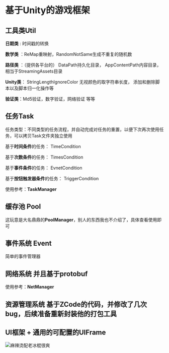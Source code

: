 # 基于Unity的游戏框架
## 工具类Util

<lio><b>日期类</b></lio> : 时间戳的转换

<lio><b>数学类</b></lio> ：ReMap重映射，RandomNotSame生成不重复的随机数

<lio><b>路径类</b></lio> ：（提供各平台的） DataPath持久化目录， AppContentPath内容目录，相当于StreamingAssets目录 

<lio><b>Unity类</b></lio>： StringLengthIgnoreColor 无视颜色的取字符串长度， 添加和删除脚本以及脚本归一化操作等

<lio><b>验证类</b></lio>：Md5验证，数字验证，网络验证 等等

## 任务Task

任务类型：不同类型的任务流程，并自动完成对任务的重置，以便下次再次使用任务，可以拷贝Task文件夹独立使用

基于<lio><b>时间条件</b></lio>的任务： TimeCondition

基于<lio><b>次数条件</b></lio>的任务</b></lio>： TimesCondition

基于<lio><b>事件条件</b></lio>的任务</b></lio>： EvnetCondition

基于<lio><b>按钮触发器条件</b></lio>的任务</b></lio>： TriggerCondition

使用参考：<lio><b>TaskManager</b></lio>

## 缓存池 Pool

这玩意是大名鼎鼎的<b>PoolManager</b>，别人的东西我也不介绍了，具体查看使用即可

## 事件系统 Event

简单的事件管理器

## 网络系统 并且基于protobuf
使用参考：<lio><b>NetManager</b></lio>

## 资源管理系统 基于ZCode的代码，并修改了几次bug，后续准备重新封装他的打包工具

## UI框架 + 通用的可配置的UIFrame

![麻辣烫配老冰棍很爽](https://github.com/dongweiPeng/XGameFramework/blob/master/QQ%E5%9B%BE%E7%89%8720180730104427.png)
